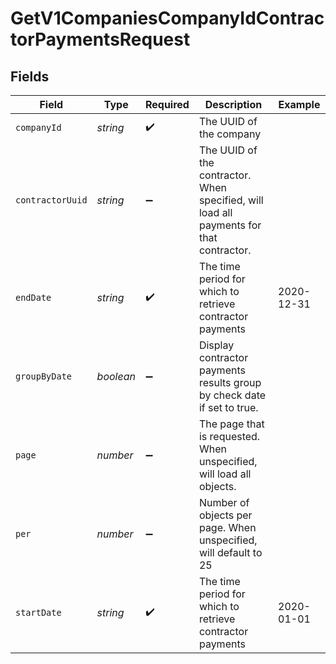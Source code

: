 # GetV1CompaniesCompanyIdContractorPaymentsRequest


## Fields

| Field                                                                                   | Type                                                                                    | Required                                                                                | Description                                                                             | Example                                                                                 |
| --------------------------------------------------------------------------------------- | --------------------------------------------------------------------------------------- | --------------------------------------------------------------------------------------- | --------------------------------------------------------------------------------------- | --------------------------------------------------------------------------------------- |
| `companyId`                                                                             | *string*                                                                                | :heavy_check_mark:                                                                      | The UUID of the company                                                                 |                                                                                         |
| `contractorUuid`                                                                        | *string*                                                                                | :heavy_minus_sign:                                                                      | The UUID of the contractor. When specified, will load all payments for that contractor. |                                                                                         |
| `endDate`                                                                               | *string*                                                                                | :heavy_check_mark:                                                                      | The time period for which to retrieve contractor payments                               | 2020-12-31                                                                              |
| `groupByDate`                                                                           | *boolean*                                                                               | :heavy_minus_sign:                                                                      | Display contractor payments results group by check date if set to true.                 |                                                                                         |
| `page`                                                                                  | *number*                                                                                | :heavy_minus_sign:                                                                      | The page that is requested. When unspecified, will load all objects.                    |                                                                                         |
| `per`                                                                                   | *number*                                                                                | :heavy_minus_sign:                                                                      | Number of objects per page. When unspecified, will default to 25                        |                                                                                         |
| `startDate`                                                                             | *string*                                                                                | :heavy_check_mark:                                                                      | The time period for which to retrieve contractor payments                               | 2020-01-01                                                                              |